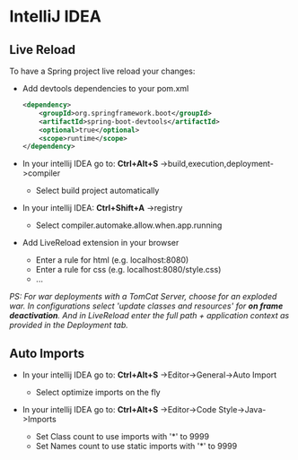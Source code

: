 # IntelliJ IDEA

## Live Reload

To have a Spring project live reload your changes:
- Add devtools dependencies to your pom.xml

    ```xml
    <dependency>
        <groupId>org.springframework.boot</groupId>
        <artifactId>spring-boot-devtools</artifactId>
        <optional>true</optional>
        <scope>runtime</scope>
    </dependency>
    ```

- In your intellij IDEA go to: **Ctrl+Alt+S** ->build,execution,deployment->compiler
  - Select build project automatically
- In your intellij IDEA: **Ctrl+Shift+A** ->registry
  - Select compiler.automake.allow.when.app.running
- Add LiveReload extension in your browser
  - Enter a rule for html (e.g. localhost:8080)
  - Enter a rule for css (e.g. localhost:8080/style.css)
  - ...

*PS: For war deployments with a TomCat Server, choose for an exploded war. In configurations select 'update classes and resources' for **on frame deactivation**.
And in LiveReload enter the full path + application context as provided in the Deployment tab.*

## Auto Imports

- In your intellij IDEA go to: **Ctrl+Alt+S** ->Editor->General->Auto Import
  - Select optimize imports on the fly

- In your intellij IDEA go to: **Ctrl+Alt+S** ->Editor->Code Style->Java->Imports
  - Set Class count to use imports with '*' to 9999
  - Set Names count to use static imports with '*' to 9999